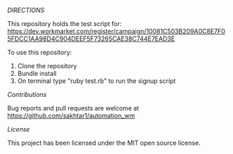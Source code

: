 *DIRECTIONS*

This repository holds the test script for: https://dev.workmarket.com/register/campaign/10081C503B209A0C8E7F05FDCC1AA98D4C904DEEF5F73265CAE38C744E7EAD3E

To use this repository:

1. Clone the repository
2. Bundle install
3. On terminal type "ruby test.rb" to run the signup script

*Contributions*

Bug reports and pull requests are welcome at https://github.com/sakhtar1/automation_wm

*License*

This project has been licensed under the MIT open source license.


